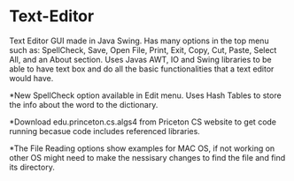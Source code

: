 # Text-Editor
Text Editor GUI made in Java Swing. Has many options in the top menu such as: SpellCheck, Save, Open File, Print, Exit, Copy, Cut, Paste, Select All, and an About section. Uses Javas AWT, IO and Swing libraries to be able to have text box and do all the basic functionalities that a text editor would have.

*New SpellCheck option available in Edit menu. Uses Hash Tables to store the info about the word to the dictionary.

*Download edu.princeton.cs.algs4 from Priceton CS website to get code running becasue code includes referenced libraries.

*The File Reading options show examples for MAC OS, if not working on other OS might need to make the nessisary changes to find the file and find its directory.
